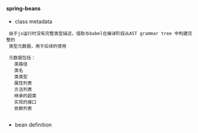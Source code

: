 

#### spring-beans

- class metadata
```
 由于js运行时没有完整类型描述，借助与babel在编译阶段从AST grammar tree 中构建完整的
 类型元数据，用于后续的使用
 
 元数据包括：
   类路径
   类名
   类类型
   属性列表
   方法列表
   继承的超类
   实现的接口
   依赖列表
   
```
- bean definition 
```


```